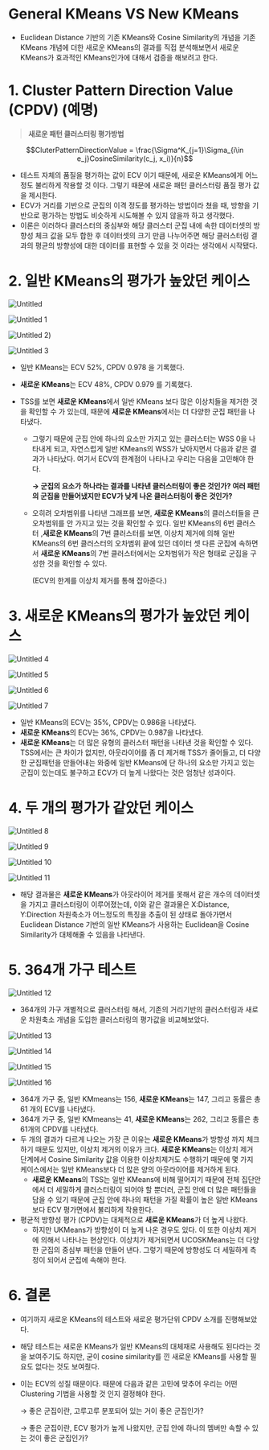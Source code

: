 # General KMeans VS New KMeans

- Euclidean Distance 기반의 기존 KMeans와 Cosine Similarity의 개념을 기존 KMeans 개념에 더한 새로운 KMeans의 결과를 직접 분석해보면서 새로운 KMeans가 효과적인 KMeans인가에 대해서 검증을 해보려고 한다.

# 1. Cluster Pattern Direction Value (CPDV) (예명)

> **새로운 패턴 클러스터링 평가방법**

$$CluterPatternDirectionValue = \frac{\Sigma^K_{j=1}\Sigma_{i\in e_j}CosineSimilarity(c_j, x_i)}{n}$$

- 테스트 자체의 품질을 평가하는 값이 ECV 이기 때문에, 새로운 KMeans에게 어느정도 불리하게 작용할 것 이다. 그렇기 때문에 새로운 패턴 클러스터링 품질 평가 값을 제시한다.
- ECV가 거리를 기반으로 군집의 이격 정도를 평가하는 방법이라 쳤을 때, 방향을 기반으로 평가하는 방법도 비슷하게 시도해볼 수 있지 않을까 하고 생각했다.
- 이론은 이러하다 클러스터의 중심부와 해당 클러스터 군집 내에 속한 데이터셋의 방향성 체크 값을 모두 합한 후 데이터셋의 크기 만큼 나누어주면 해당 클러스터링 결과의 평균의 방향성에 대한 데이터를 표현할 수 있을 것 이라는 생각에서 시작됐다.

# 2. **일반 KMeans의 평가가 높았던 케이스**

![Untitled](https://user-images.githubusercontent.com/52296323/128806890-e50ff100-558a-4cc7-b1c1-a37501715254.png)

![Untitled 1](https://user-images.githubusercontent.com/52296323/128806897-70c1edcf-0de5-4722-a51c-2bcbda779da1.png)

![Untitled 2](https://user-images.githubusercontent.com/52296323/128806900-ff5f85bd-33f4-4892-aaa2-0964dbdf0ad3.png))

![Untitled 3](https://user-images.githubusercontent.com/52296323/128806907-407f9f49-02f9-456d-bcef-6bf15365bc69.png)

- 일반 KMeans는 ECV 52%, CPDV 0.978 을 기록했다.
- **새로운 KMeans**는 ECV 48%, CPDV 0.979 를 기록했다.
- TSS를 보면 **새로운 KMeans**에서 일반 KMeans 보다 많은 이상치들을 제거한 것을 확인할 수 가 있는데, 때문에 **새로운 KMeans**에서는 더 다양한 군집 패턴을 나타냈다.

  - 그렇기 때문에 군집 안에 하나의 요소만 가지고 있는 클러스터는 WSS 0을 나타내게 되고, 자연스럽게 일반 KMeans의 WSS가 낮아지면서 다음과 같은 결과가 나타났다. 여기서 ECV의 한계점이 나타나고 우리는 다음을 고민해야 한다.

    **→ 군집의 요소가 하나라는 결과를 나타낸 클러스터링이 좋은 것인가? 여러 패턴의 군집을 만들어냈지만 ECV가 낮게 나온 클러스터링이 좋은 것인가?**

  - 오히려 오차범위를 나타낸 그래프를 보면, **새로운 KMeans**의 클러스터들을 큰 오차범위를 안 가지고 있는 것을 확인할 수 있다. 일반 KMeans의 6번 클러스터 ,**새로운 KMeans**의 7번 클러스터를 보면, 이상치 제거에 의해 일반 KMeans의 6번 클러스터의 오차범위 끝에 있던 데이터 셋 다른 군집에 속하면서 **새로운 KMeans**의 7번 클러스터에서는 오차범위가 작은 형태로 군집을 구성한 것을 확인할 수 있다.

    (ECV의 한계를 이상치 제거를 통해 잡아준다.)

# 3. 새로운 KMeans**의 평가가 높았던 케이스**

![Untitled 4](https://user-images.githubusercontent.com/52296323/128806921-65235e69-e8ff-4e25-8d5c-8a31a23fc6ac.png)

![Untitled 5](https://user-images.githubusercontent.com/52296323/128806939-001c0fac-3f2f-4485-b965-8ec4789aa3c9.png)

![Untitled 6](https://user-images.githubusercontent.com/52296323/128806947-dfa4040e-66b7-40bd-99cb-9431b114fcb3.png)

![Untitled 7](https://user-images.githubusercontent.com/52296323/128806953-da72253c-000f-409b-b1e1-6813c5681eed.png)

- 일반 KMeans의 ECV는 35%, CPDV는 0.986을 나타냈다.
- **새로운 KMeans**의 ECV는 36%, CPDV는 0.987을 나타냈다.
- **새로운 KMeans**는 더 많은 유형의 클러스터 패턴을 나타낸 것을 확인할 수 있다. TSS에서는 큰 차이가 없지만, 아웃라이어를 좀 더 제거해 TSS가 줄어들고, 더 다양한 군집패턴을 만들어내는 와중에 일반 KMeans에 단 하나의 요소만 가지고 있는 군집이 있는데도 불구하고 ECV가 더 높게 나왔다는 것은 엄청난 성과이다.

# 4. **두 개의 평가가 같았던 케이스**

![Untitled 8](https://user-images.githubusercontent.com/52296323/128806960-cbab06ac-af92-49aa-93da-8ba2a21a4ef8.png)

![Untitled 9](https://user-images.githubusercontent.com/52296323/128806970-d78213fa-c9e7-49c5-a33c-72973bda2476.png)

![Untitled 10](https://user-images.githubusercontent.com/52296323/128806977-65b809ac-5337-4e01-b8e9-bb97951e0f88.png)

![Untitled 11](https://user-images.githubusercontent.com/52296323/128806985-2133e3f3-aa7a-44fd-be41-6613159ce891.png)

- 해당 결과물은 **새로운 KMeans**가 아웃라이어 제거를 못해서 같은 개수의 데이터셋을 가지고 클러스터링이 이루어졌는데, 이와 같은 결과물은 X:Distance, Y:Direction 차원축소가 어느정도의 특징을 추출이 된 상태로 돌아가면서 Euclidean Distance 기반의 일반 KMeans가 사용하는 Euclidean을 Cosine Similarity가 대체해줄 수 있음을 나타낸다.

# 5. **364개 가구 테스트**

![Untitled 12](https://user-images.githubusercontent.com/52296323/128806997-c074df27-2c66-440b-9ca2-d11283160442.png)

- 364개의 가구 개별적으로 클러스터링 해서, 기존의 거리기반의 클러스터링과 새로운 차원축소 개념을 도입한 클러스터링의 평가값을 비교해보았다.

![Untitled 13](https://user-images.githubusercontent.com/52296323/128807004-166a4583-7b3f-48c3-bdb0-c848f43ee352.png)

![Untitled 14](https://user-images.githubusercontent.com/52296323/128807006-92b990ed-3713-4f50-9305-417b31673aa7.png)

![Untitled 15](https://user-images.githubusercontent.com/52296323/128807012-3997dc8e-5dbc-4a5a-bf2f-3975201f7516.png)

![Untitled 16](https://user-images.githubusercontent.com/52296323/128807019-db49f294-a01c-491a-9a97-086f22debf68.png)

- 364개 가구 중, 일반 KMmeans는 156, **새로운 KMeans**는 147, 그리고 동률은 총 61 개의 ECV를 나타냈다.
- 364개 가구 중, 일반 KMmeans는 41, **새로운 KMeans**는 262, 그리고 동률은 총 61개의 CPDV를 나타냈다.
- 두 개의 결과가 다르게 나오는 가장 큰 이유는 **새로운 KMeans**가 방향성 까지 체크하기 때문도 있지만, 이상치 제거의 이유가 크다. **새로운 KMeans**는 이상치 제거 단계에서 Cosine Similarity 값을 이용한 이상치제거도 수행하기 때문에 몇 가지 케이스에서는 일반 KMeans보다 더 많은 양의 아웃라이어를 제거하게 된다.
  - **새로운 KMeans**의 TSS는 일반 KMeans에 비해 떨어지기 때문에 전체 집단안에서 더 세밀하게 클러스터링이 되어야 할 뿐더러, 군집 안에 더 많은 패턴들을 담을 수 있기 때문에 군집 안에 하나의 패턴을 가질 확률이 높은 일반 KMeans보다 ECV 평가면에서 불리하게 작용한다.
- 평균적 방향성 평가 (CPDV)는 대체적으로 **새로운 KMeans**가 더 높게 나왔다.
  - 하지만 UKMeans가 방향성이 더 높게 나온 경우도 있다. 이 또한 이상치 제거에 의해서 나타나는 현상인다. 이상치가 제거되면서 UCOSKMeans는 더 다양한 군집의 중심부 패턴을 만들어 낸다. 그렇기 때문에 방향성도 더 세밀하게 측정이 되어서 군집에 속해야 한다.

# 6. 결론

- 여기까지 새로운 KMeans의 테스트와 새로운 평가단위 CPDV 소개를 진행해보았다.
- 해당 테스트는 새로운 KMeans가 일반 KMeans의 대체재로 사용해도 된다라는 것을 보여주기도 하지만, 굳이 cosine similarity를 낀 새로운 KMeans를 사용할 필요도 없다는 것도 보여줬다.
- 이는 ECV의 성질 때문이다. 때문에 다음과 같은 고민에 맞추어 우리는 어떤 Clustering 기법을 사용할 것 인지 결정해야 한다.

  → 좋은 군집이란, 고루고루 분포되어 있는 거이 좋은 군집인가?

  → 좋은 군집이란, ECV 평가가 높게 나왔지만, 군집 안에 하나의 멤버만 속할 수 있는 것이 좋은 군집인가?
